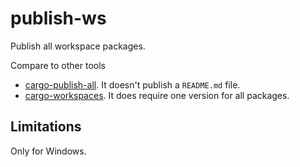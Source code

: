 # publish-ws

Publish all workspace packages.

Compare to other tools

- [cargo-publish-all](https://gitlab.com/torkleyy/cargo-publish-all). It doesn't publish a `README.md` file.
- [cargo-workspaces](https://github.com/pksunkara/cargo-workspaces). It does require one version for all packages.

## Limitations

Only for Windows.
